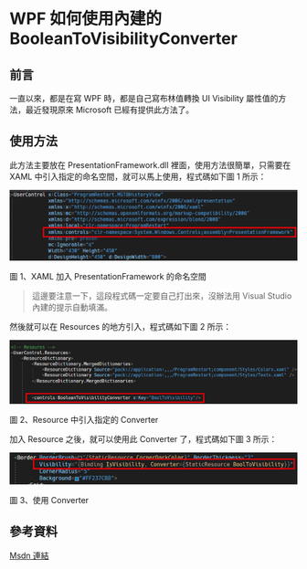# WPF 如何使用內建的 BooleanToVisibilityConverter
## 前言
一直以來，都是在寫 WPF 時，都是自己寫布林值轉換 UI Visibility 屬性值的方法，最近發現原來 Microsoft 已經有提供此方法了。 

## 使用方法
此方法主要放在 PresentationFramework.dll 裡面，使用方法很簡單，只需要在 XAML 中引入指定的命名空間，就可以馬上使用，程式碼如下圖 1 所示：

![](./images/01.png)

圖 1、XAML 加入 PresentationFramework 的命名空間

> 這邊要注意一下，這段程式碼一定要自己打出來，沒辦法用 Visual Studio 內建的提示自動填滿。

然後就可以在 Resources 的地方引入，程式碼如下圖 2 所示： 

![](./images/02.png)

圖 2、Resource 中引入指定的 Converter

加入 Resource 之後，就可以使用此 Converter 了，程式碼如下圖 3 所示：

![](./images/03.png)

圖 3、使用 Converter

## 參考資料

[Msdn 連結](https://docs.microsoft.com/en-us/dotnet/api/system.windows.controls.booleantovisibilityconverter?view=netframework-4.0)